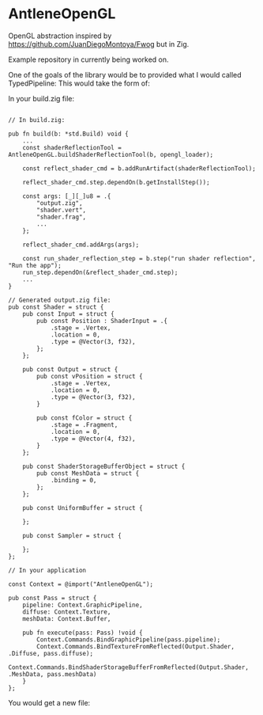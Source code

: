 # AntleneOpenGL
OpenGL abstraction inspired by https://github.com/JuanDiegoMontoya/Fwog but in Zig.

Example repository in currently being worked on.

One of the goals of the library would be to provided what I would called TypedPipeline:
This would take the form of:

In your build.zig file:
```zig

// In build.zig:

pub fn build(b: *std.Build) void {
    ...
    const shaderReflectionTool = AntleneOpenGL.buildShaderReflectionTool(b, opengl_loader);

    const reflect_shader_cmd = b.addRunArtifact(shaderReflectionTool);

    reflect_shader_cmd.step.dependOn(b.getInstallStep());

    const args: [_][_]u8 = .{
        "output.zig",
        "shader.vert",
        "shader.frag",
        ...
    };

    reflect_shader_cmd.addArgs(args);

    const run_shader_reflection_step = b.step("run shader reflection", "Run the app");
    run_step.dependOn(&reflect_shader_cmd.step);
    ...
}

// Generated output.zig file:
pub const Shader = struct {
    pub const Input = struct {
        pub const Position : ShaderInput = .{
            .stage = .Vertex,
            .location = 0,
            .type = @Vector(3, f32),
        };
    };

    pub const Output = struct {
        pub const vPosition = struct {
            .stage = .Vertex,
            .location = 0,
            .type = @Vector(3, f32),
        }

        pub const fColor = struct {
            .stage = .Fragment,
            .location = 0,
            .type = @Vector(4, f32),
        }
    };

    pub const ShaderStorageBufferObject = struct {
        pub const MeshData = struct {
            .binding = 0,
        };
    };

    pub const UniformBuffer = struct {
        
    };

    pub const Sampler = struct {

    };
};

// In your application

const Context = @import("AntleneOpenGL");

pub const Pass = struct {
    pipeline: Context.GraphicPipeline,
    diffuse: Context.Texture,
    meshData: Context.Buffer,

    pub fn execute(pass: Pass) !void {
        Context.Commands.BindGraphicPipeline(pass.pipeline);
        Context.Commands.BindTextureFromReflected(Output.Shader, .Diffuse, pass.diffuse);
        Context.Commands.BindShaderStorageBufferFromReflected(Output.Shader, .MeshData, pass.meshData)
    }
};

```

You would get a new file:
```zig

```